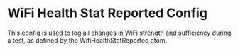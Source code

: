 # WiFi Health Stat Reported Config

This config is used to log all changes in WiFi strength and sufficiency during a test, as defined by
the WifiHealthStatReported atom.
